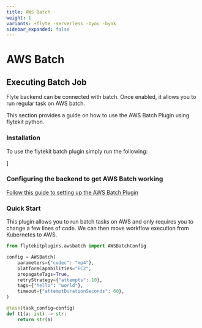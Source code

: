 ```yaml
---
title: AWS Batch
weight: 1
variants: +flyte -serverless -byoc -byok
sidebar_expanded: false
---
```


# AWS Batch

## Executing Batch Job

Flyte backend can be connected with batch. Once enabled, it allows you to run regular task on AWS batch.

This section provides a guide on how to use the AWS Batch Plugin using flytekit python.

### Installation

To use the flytekit batch plugin simply run the following:

]
### Configuring the backend to get AWS Batch working

[Follow this guide to setting up the AWS Batch Plugin](../../../deployment/flyte-plugins/batch)

### Quick Start

This plugin allows you to run batch tasks on AWS and only requires you to change a few lines of code.
We can then move workflow execution from Kubernetes to AWS.

```python
from flytekitplugins.awsbatch import AWSBatchConfig

config = AWSBatch(
    parameters={"codec": "mp4"},
    platformCapabilities="EC2",
    propagateTags=True,
    retryStrategy={"attempts": 10},
    tags={"hello": "world"},
    timeout={"attemptDurationSeconds": 60},
)

@task(task_config=config)
def t1(a: int) -> str:
    return str(a)
```


